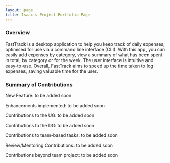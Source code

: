 ```yaml
---
layout: page
title: Isaac's Project Portfolio Page
---
```


### Overview

FastTrack is a desktop application to help you keep track of daily expenses, optimised for use via a command line interface (CLI). With this app, you can easily add expenses by category, view a summary of what has been spent in total, by category or for the week. The user interface is intuitive and easy-to-use. Overall, FastTrack aims to speed up the time taken to log expenses, saving valuable time for the user.

### Summary of Contributions

New Feature: to be added soon

Enhancements implemented: to be added soon

Contributions to the UG: to be added soon

Contributions to the DG: to be added soon

Contributions to team-based tasks: to be added soon

Review/Mentoring Contributions: to be added soon

Contributions beyond team project: to be added soon